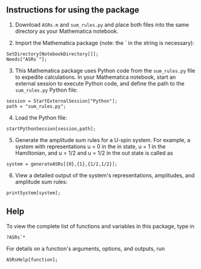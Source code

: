 ## Instructions for using the package

1. Download `ASRs.m` and `sum_rules.py` and place both files into the same directory as your Mathematica notebook.

2. Import the Mathematica package (note: the ` in the string is necessary):
```
SetDirectory[NotebookDirectory[]];
Needs["ASRs`"];
```

3. This Mathematica package uses Python code from the `sum_rules.py` file to expedite calculations. In your Mathematica notebook, start an external session to execute Python code, and define the path to the `sum_rules.py` Python file:
```
session = StartExternalSession["Python"];
path = "sum_rules.py";
```

4. Load the Python file:
```
startPythonSession[session,path];
```

5. Generate the amplitude sum rules for a U-spin system. For example, a system with representations u = 0 in the in state, u = 1 in the Hamiltonian, and u = 1/2 and u = 1/2 in the out state is called as
```
system = generateASRs[{0},{1},{1/2,1/2}];
```

6. View a detailed output of the system's representations, amplitudes, and amplitude sum rules:

```
printSystem[system];
```

## Help

To view the complete list of functions and variables in this package, type in
```
?ASRs`*
```

For details on a function's arguments, options, and outputs, run
```
ASRsHelp[function];
```
